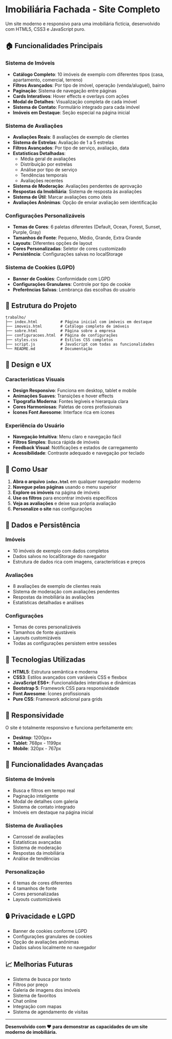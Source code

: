 # Imobiliária Fachada - Site Completo

Um site moderno e responsivo para uma imobiliária fictícia, desenvolvido com HTML5, CSS3 e JavaScript puro.

## 🏠 Funcionalidades Principais

### Sistema de Imóveis
- **Catálogo Completo**: 10 imóveis de exemplo com diferentes tipos (casa, apartamento, comercial, terreno)
- **Filtros Avançados**: Por tipo de imóvel, operação (venda/aluguel), bairro
- **Paginação**: Sistema de navegação entre páginas
- **Cards Interativos**: Hover effects e overlays com ações
- **Modal de Detalhes**: Visualização completa de cada imóvel
- **Sistema de Contato**: Formulário integrado para cada imóvel
- **Imóveis em Destaque**: Seção especial na página inicial

### Sistema de Avaliações
- **Avaliações Reais**: 8 avaliações de exemplo de clientes
- **Sistema de Estrelas**: Avaliação de 1 a 5 estrelas
- **Filtros Avançados**: Por tipo de serviço, avaliação, data
- **Estatísticas Detalhadas**: 
  - Média geral de avaliações
  - Distribuição por estrelas
  - Análise por tipo de serviço
  - Tendências temporais
  - Avaliações recentes
- **Sistema de Moderação**: Avaliações pendentes de aprovação
- **Respostas da Imobiliária**: Sistema de resposta às avaliações
- **Sistema de Útil**: Marcar avaliações como úteis
- **Avaliações Anônimas**: Opção de enviar avaliação sem identificação

### Configurações Personalizáveis
- **Temas de Cores**: 6 paletas diferentes (Default, Ocean, Forest, Sunset, Purple, Gray)
- **Tamanhos de Fonte**: Pequeno, Médio, Grande, Extra Grande
- **Layouts**: Diferentes opções de layout
- **Cores Personalizadas**: Seletor de cores customizado
- **Persistência**: Configurações salvas no localStorage

### Sistema de Cookies (LGPD)
- **Banner de Cookies**: Conformidade com LGPD
- **Configurações Granulares**: Controle por tipo de cookie
- **Preferências Salvas**: Lembrança das escolhas do usuário

## 📁 Estrutura do Projeto

```
trabalho/
├── index.html          # Página inicial com imóveis em destaque
├── imoveis.html        # Catálogo completo de imóveis
├── sobre.html          # Página sobre a empresa
├── configuracoes.html  # Página de configurações
├── styles.css          # Estilos CSS completos
├── script.js           # JavaScript com todas as funcionalidades
└── README.md           # Documentação
```

## 🎨 Design e UX

### Características Visuais
- **Design Responsivo**: Funciona em desktop, tablet e mobile
- **Animações Suaves**: Transições e hover effects
- **Tipografia Moderna**: Fontes legíveis e hierarquia clara
- **Cores Harmoniosas**: Paletas de cores profissionais
- **Ícones Font Awesome**: Interface rica em ícones

### Experiência do Usuário
- **Navegação Intuitiva**: Menu claro e navegação fácil
- **Filtros Simples**: Busca rápida de imóveis
- **Feedback Visual**: Notificações e estados de carregamento
- **Acessibilidade**: Contraste adequado e navegação por teclado

## 🚀 Como Usar

1. **Abra o arquivo `index.html`** em qualquer navegador moderno
2. **Navegue pelas páginas** usando o menu superior
3. **Explore os imóveis** na página de imóveis
4. **Use os filtros** para encontrar imóveis específicos
5. **Veja as avaliações** e deixe sua própria avaliação
6. **Personalize o site** nas configurações

## 💾 Dados e Persistência

### Imóveis
- 10 imóveis de exemplo com dados completos
- Dados salvos no localStorage do navegador
- Estrutura de dados rica com imagens, características e preços

### Avaliações
- 8 avaliações de exemplo de clientes reais
- Sistema de moderação com avaliações pendentes
- Respostas da imobiliária às avaliações
- Estatísticas detalhadas e análises

### Configurações
- Temas de cores personalizáveis
- Tamanhos de fonte ajustáveis
- Layouts customizáveis
- Todas as configurações persistem entre sessões

## 🔧 Tecnologias Utilizadas

- **HTML5**: Estrutura semântica e moderna
- **CSS3**: Estilos avançados com variáveis CSS e flexbox
- **JavaScript ES6+**: Funcionalidades interativas e dinâmicas
- **Bootstrap 5**: Framework CSS para responsividade
- **Font Awesome**: Ícones profissionais
- **Pure CSS**: Framework adicional para grids

## 📱 Responsividade

O site é totalmente responsivo e funciona perfeitamente em:
- **Desktop**: 1200px+
- **Tablet**: 768px - 1199px
- **Mobile**: 320px - 767px

## 🎯 Funcionalidades Avançadas

### Sistema de Imóveis
- Busca e filtros em tempo real
- Paginação inteligente
- Modal de detalhes com galeria
- Sistema de contato integrado
- Imóveis em destaque na página inicial

### Sistema de Avaliações
- Carrossel de avaliações
- Estatísticas avançadas
- Sistema de moderação
- Respostas da imobiliária
- Análise de tendências

### Personalização
- 6 temas de cores diferentes
- 4 tamanhos de fonte
- Cores personalizadas
- Layouts customizáveis

## 🔒 Privacidade e LGPD

- Banner de cookies conforme LGPD
- Configurações granulares de cookies
- Opção de avaliações anônimas
- Dados salvos localmente no navegador

## 📈 Melhorias Futuras

- Sistema de busca por texto
- Filtros por preço
- Galeria de imagens dos imóveis
- Sistema de favoritos
- Chat online
- Integração com mapas
- Sistema de agendamento de visitas

---

**Desenvolvido com ❤️ para demonstrar as capacidades de um site moderno de imobiliária.**


